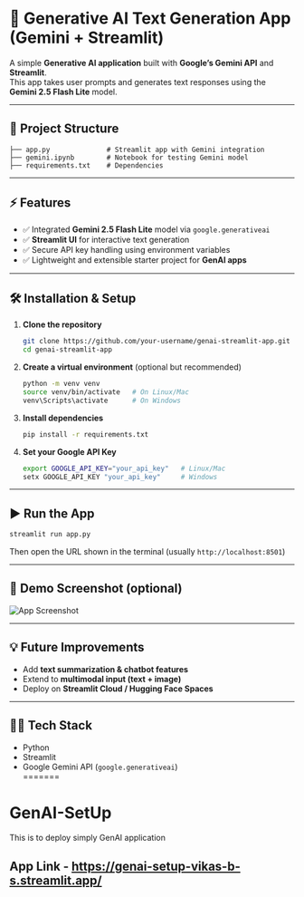 # 🚀 Generative AI Text Generation App (Gemini + Streamlit)

A simple **Generative AI application** built with **Google’s Gemini API** and **Streamlit**.  
This app takes user prompts and generates text responses using the **Gemini 2.5 Flash Lite** model.  

---

## 📂 Project Structure
```
├── app.py              # Streamlit app with Gemini integration
├── gemini.ipynb        # Notebook for testing Gemini model
├── requirements.txt    # Dependencies
```

---

## ⚡ Features
- ✅ Integrated **Gemini 2.5 Flash Lite** model via `google.generativeai`  
- ✅ **Streamlit UI** for interactive text generation  
- ✅ Secure API key handling using environment variables  
- ✅ Lightweight and extensible starter project for **GenAI apps**  

---

## 🛠️ Installation & Setup

1. **Clone the repository**
   ```bash
   git clone https://github.com/your-username/genai-streamlit-app.git
   cd genai-streamlit-app
   ```

2. **Create a virtual environment** (optional but recommended)
   ```bash
   python -m venv venv
   source venv/bin/activate   # On Linux/Mac
   venv\Scripts\activate      # On Windows
   ```

3. **Install dependencies**
   ```bash
   pip install -r requirements.txt
   ```

4. **Set your Google API Key**
   ```bash
   export GOOGLE_API_KEY="your_api_key"   # Linux/Mac
   setx GOOGLE_API_KEY "your_api_key"     # Windows
   ```

---

## ▶️ Run the App
```bash
streamlit run app.py
```

Then open the URL shown in the terminal (usually `http://localhost:8501`)  

---

## 📸 Demo Screenshot (optional)
![App Screenshot]('GenAI_SS.png')

---

## 💡 Future Improvements
- Add **text summarization & chatbot features**  
- Extend to **multimodal input (text + image)**  
- Deploy on **Streamlit Cloud / Hugging Face Spaces**  

---

## 🧑‍💻 Tech Stack
- Python  
- Streamlit  
- Google Gemini API (`google.generativeai`)  
=======
# GenAI-SetUp
This is to deploy simply GenAI application

## App Link - https://genai-setup-vikas-b-s.streamlit.app/



